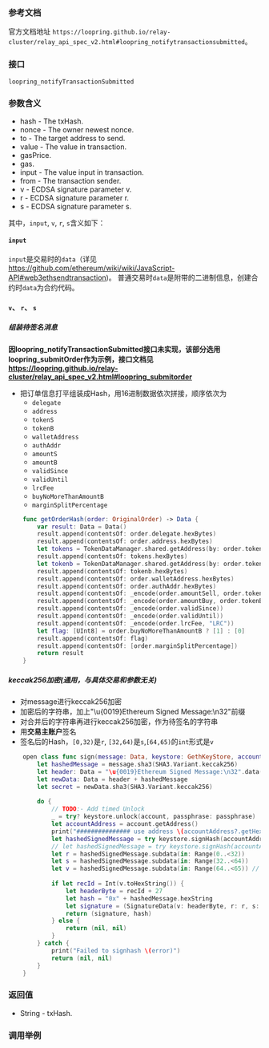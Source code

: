 ### 参考文档
官方文档地址 `https://loopring.github.io/relay-cluster/relay_api_spec_v2.html#loopring_notifytransactionsubmitted`。
### 接口
`loopring_notifyTransactionSubmitted`
### 参数含义
- hash - The txHash.
- nonce - The owner newest nonce.
- to - The target address to send.
- value - The value in transaction.
- gasPrice.
- gas.
- input - The value input in transaction.
- from - The transaction sender.
- v - ECDSA signature parameter v.
- r - ECDSA signature parameter r.
- s - ECDSA signature parameter s.

其中，`input`, `v`, `r`, `s`含义如下：

#### `input`

`input`是交易时的`data`（详见 https://github.com/ethereum/wiki/wiki/JavaScript-API#web3ethsendtransaction)。
普通交易时`data`是附带的二进制信息，创建合约时`data`为合约代码。

#### `v`、 `r`、 `s`

##### 组装待签名消息
**因loopring_notifyTransactionSubmitted接口未实现，该部分选用loopring_submitOrder作为示例，接口文档见 https://loopring.github.io/relay-cluster/relay_api_spec_v2.html#loopring_submitorder**

- 把订单信息打平组装成Hash，用16进制数据依次拼接，顺序依次为
  - `delegate`
  - `address`
  - `tokenS`
  - `tokenB`
  - `walletAddress`
  - `authAddr`
  - `amountS`
  - `amountB`
  - `validSince`
  - `validUntil`
  - `lrcFee`
  - `buyNoMoreThanAmountB`
  - `marginSplitPercentage`

```swift
    func getOrderHash(order: OriginalOrder) -> Data {
        var result: Data = Data()
        result.append(contentsOf: order.delegate.hexBytes)
        result.append(contentsOf: order.address.hexBytes)
        let tokens = TokenDataManager.shared.getAddress(by: order.tokenSell)!
        result.append(contentsOf: tokens.hexBytes)
        let tokenb = TokenDataManager.shared.getAddress(by: order.tokenBuy)!
        result.append(contentsOf: tokenb.hexBytes)
        result.append(contentsOf: order.walletAddress.hexBytes)
        result.append(contentsOf: order.authAddr.hexBytes)
        result.append(contentsOf: _encode(order.amountSell, order.tokenSell))
        result.append(contentsOf: _encode(order.amountBuy, order.tokenBuy))
        result.append(contentsOf: _encode(order.validSince))
        result.append(contentsOf: _encode(order.validUntil))
        result.append(contentsOf: _encode(order.lrcFee, "LRC"))
        let flag: [UInt8] = order.buyNoMoreThanAmountB ? [1] : [0]
        result.append(contentsOf: flag)
        result.append(contentsOf: [order.marginSplitPercentage])
        return result
    }
```
##### keccak256加密(通用，与具体交易和参数无关)
- 对message进行keccak256加密
- 加密后的字符串，加上"\u{0019}Ethereum Signed Message:\n32"前缀
- 对合并后的字符串再进行keccak256加密，作为待签名的字符串
- 用**交易主账户**签名
- 签名后的Hash，`[0,32)`是`r`, `[32,64)`是`s`,`[64,65)`的`int`形式是`v`

```swift
    open class func sign(message: Data, keystore: GethKeyStore, account: GethAccount, passphrase: String) -> (SignatureData?, String?) {
        let hashedMessage = message.sha3(SHA3.Variant.keccak256)
        let header: Data = "\u{0019}Ethereum Signed Message:\n32".data(using: .utf8)!
        let newData: Data = header + hashedMessage
        let secret = newData.sha3(SHA3.Variant.keccak256)
        
        do {
            // TODO:- Add timed Unlock
            _ = try? keystore.unlock(account, passphrase: passphrase)
            let accountAddress = account.getAddress()
            print("############### use address \(accountAddress?.getHex()) to sign")
            let hashedSignedMessage = try keystore.signHash(accountAddress, hash: secret)
            // let hashedSignedMessage = try keystore.signHash(accountAddress, hash: hashedMessage)
            let r = hashedSignedMessage.subdata(in: Range(0..<32))
            let s = hashedSignedMessage.subdata(in: Range(32..<64))
            let v = hashedSignedMessage.subdata(in: Range(64..<65)) // TODO:- Use length
        
            if let recId = Int(v.toHexString()) {
                let headerByte = recId + 27
                let hash = "0x" + hashedMessage.hexString
                let signature = (SignatureData(v: headerByte, r: r, s: s))
                return (signature, hash)
            } else {
                return (nil, nil)
            }
        } catch {
            print("Failed to signhash \(error)")
            return (nil, nil)
        }
    }
```

### 返回值
- String - txHash.
### 调用举例
